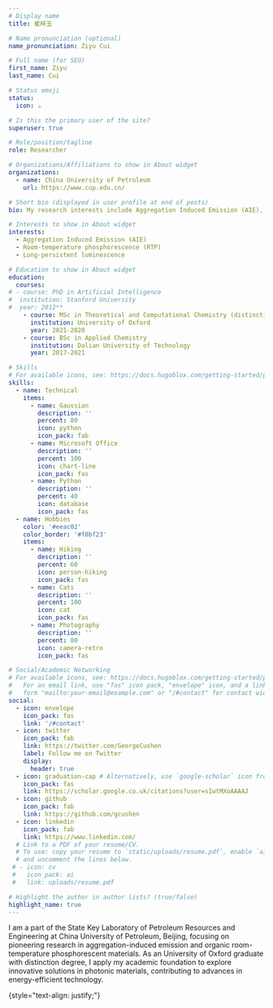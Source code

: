 ```yaml
---
# Display name
title: 崔梓玉

# Name pronunciation (optional)
name_pronunciation: Ziyu Cui

# Full name (for SEO)
first_name: Ziyu
last_name: Cui

# Status emoji
status:
  icon: ☕️

# Is this the primary user of the site?
superuser: true

# Role/position/tagline
role: Researcher

# Organizations/Affiliations to show in About widget
organizations:
  - name: China University of Petroleum
    url: https://www.cup.edu.cn/

# Short bio (displayed in user profile at end of posts)
bio: My research interests include Aggregation Induced Emission (AIE), Room-temperature phosphorescence (RTP), Long-persistent luminescence and Biomedical application.

# Interests to show in About widget
interests:
  - Aggregation Induced Emission (AIE)
  - Room-temperature phosphorescence (RTP)
  - Long-persistent luminescence

# Education to show in About widget
education:
  courses:
# - course: PhD in Artificial Intelligence
#  institution: Stanford University
#  year: 2012**
    - course: MSc in Theoretical and Computational Chemistry (distinction degree)
      institution: University of Oxford
      year: 2021-2020
    - course: BSc in Applied Chemistry
      institution: Dalian University of Technology
      year: 2017-2021

# Skills
# For available icons, see: https://docs.hugoblox.com/getting-started/page-builder/#icons
skills:
  - name: Technical
    items:
      - name: Gaussian
        description: ''
        percent: 80
        icon: python
        icon_pack: fab
      - name: Microsoft Office
        description: ''
        percent: 100
        icon: chart-line
        icon_pack: fas
      - name: Python
        description: ''
        percent: 40
        icon: database
        icon_pack: fas
  - name: Hobbies
    color: '#eeac02'
    color_border: '#f0bf23'
    items:
      - name: Hiking
        description: ''
        percent: 60
        icon: person-hiking
        icon_pack: fas
      - name: Cats
        description: ''
        percent: 100
        icon: cat
        icon_pack: fas
      - name: Photography
        description: ''
        percent: 80
        icon: camera-retro
        icon_pack: fas

# Social/Academic Networking
# For available icons, see: https://docs.hugoblox.com/getting-started/page-builder/#icons
#   For an email link, use "fas" icon pack, "envelope" icon, and a link in the
#   form "mailto:your-email@example.com" or "/#contact" for contact widget.
social:
  - icon: envelope
    icon_pack: fas
    link: '/#contact'
  - icon: twitter
    icon_pack: fab
    link: https://twitter.com/GeorgeCushen
    label: Follow me on Twitter
    display:
      header: true
  - icon: graduation-cap # Alternatively, use `google-scholar` icon from `ai` icon pack
    icon_pack: fas
    link: https://scholar.google.co.uk/citations?user=sIwtMXoAAAAJ
  - icon: github
    icon_pack: fab
    link: https://github.com/gcushen
  - icon: linkedin
    icon_pack: fab
    link: https://www.linkedin.com/
  # Link to a PDF of your resume/CV.
  # To use: copy your resume to `static/uploads/resume.pdf`, enable `ai` icons in `params.yaml`,
  # and uncomment the lines below.
 # - icon: cv
 #   icon_pack: ai
 #   link: uploads/resume.pdf

# Highlight the author in author lists? (true/false)
highlight_name: true
---
```


I am a part of the State Key Laboratory of Petroleum Resources and Engineering at China University of Petroleum, Beijing, focusing on pioneering research in aggregation-induced emission and organic room-temperature phosphorescent materials. As an University of Oxford graduate with distinction degree, I apply my academic foundation to explore innovative solutions in photonic materials, contributing to advances in energy-efficient technology.

{style="text-align: justify;"}
